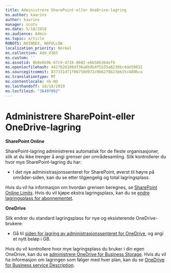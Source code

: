 ```yaml
---
title: Administrere SharePoint-eller OneDrive-lagring
ms.author: kaarins
author: kaarins
manager: scotv
ms.date: 5/18/2018
ms.audience: Admin
ms.topic: article
ROBOTS: NOINDEX, NOFOLLOW
localization_priority: Normal
ms.collection: Adm_O365
ms.custom: ''
ms.assetid: 8b0e6b9b-67c9-4716-8602-ebb58b364ef9
ms.openlocfilehash: 4427626108df36a8b8b4f5535a8236bc4de59832
ms.sourcegitcommit: 037331d71f06750d972c0b6278b23bb15c4806ca
ms.translationtype: MT
ms.contentlocale: nb-NO
ms.lasthandoff: 10/18/2019
ms.locfileid: "36497092"
---
```

# <a name="manage-your-sharepoint-or-onedrive-storage"></a>Administrere SharePoint-eller OneDrive-lagring

 **SharePoint Online**
  
SharePoint-lagring administreres automatisk for de fleste organisasjoner, slik at du ikke trenger å angi grenser per områdesamling. Slik kontrollerer du hvor mye SharePoint-lagring du har:
  
- I det nye administrasjonssenteret for SharePoint, øverst til høyre på områder-siden, kan du se etter tilgjengelig og total lagringsplass.
    
Hvis du vil ha informasjon om hvordan grensen beregnes, se [SharePoint Online Limits](https://go.microsoft.com/fwlink/p/?LinkID=856113). Hvis du vil kjøpe ekstra lagringsplass, kan du se [endre lagringsplass for abonnementet](https://go.microsoft.com/fwlink/?linkid=866428).
  
 **OneDrive**
  
Slik endrer du standard lagringsplass for nye og eksisterende OneDrive-brukere:
  
- Gå til [siden for lagring av administrasjonssenteret for OneDrive](https://admin.onedrive.com/?v=StorageSettings), og angi et nytt beløp i GB.
    
Hvis du vil kontrollere hvor mye lagringsplass du bruker i din egen OneDrive, kan du se [administrere OneDrive for Business Storage](https://go.microsoft.com/fwlink/?linkid=866429). Hvis du vil ha informasjon om lagringen som følger med hver plan, kan du se [OneDrive for Business service Description](https://go.microsoft.com/fwlink/p/?LinkID=826071).
  

